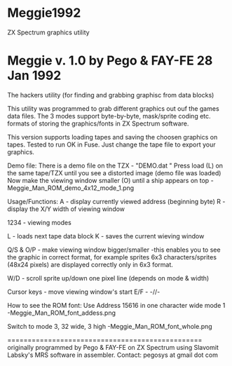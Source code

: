 # Meggie1992
ZX Spectrum graphics utility

Meggie v. 1.0 by Pego & FAY-FE 28 Jan 1992
==========================================
The hackers utility (for finding and grabbing graphisc from data blocks)

This utility was programmed to grab different graphics out ouf the games data files.
The 3 modes support byte-by-byte, mask/sprite coding etc. formats of storing the graphics/fonts in ZX Spectrum software.

This version supports loading tapes and saving the choosen graphics on tapes. Tested to run OK in Fuse. Just change the tape file to export your graphics.


Demo file:
There is a demo file on the TZX - "DEMO.dat "
Press load (L) on the same tape/TZX until you see a distorted image (demo file was loaded)
Now make the viewing window smaller (O) until a ship appears on top
-Meggie_Man_ROM_demo_4x12_mode_1.png

Usage/Functions:
A - display currently viewed address (beginning byte)
R - display the X/Y width of viewing window

1234 - viewing modes

L - loads next tape data block
K - saves the current wieving window

Q/S & O/P - make viewing window bigger/smaller
-this enables you to see the graphic in correct format, for example sprites 6x3 characters/sprites (48x24 pixels) are displayed correctly only in 6x3 format.

W/D - scroll sprite up/down one pixel line (depends on mode & width)

Cursor keys - move viewing window's start
E/F - -//-


How to see the ROM font:
Use Address 15616 in one character wide mode 1
-Meggie_Man_ROM_font_addess.png

Switch to mode 3, 32 wide, 3 high
-Meggie_Man_ROM_font_whole.png

================================================
originally programmed by Pego & FAY-FE on ZX Spectrum using Slavomit Labsky's MRS software in assembler.
Contact: pegosys at gmail dot com
